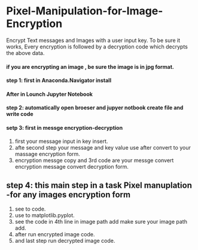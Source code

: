 # Pixel-Manipulation-for-Image-Encryption
Encrypt Text messages and Images with a user input key.
To be sure it works, Every encryption is followed by a decryption code which decrypts the above data.
#### if you are encrypting an image , be sure the image is in jpg format.
#### step 1: first  in Anaconda.Navigator install  
#### After in Lounch Jupyter Notebook
#### step 2: automatically open broeser and jupyer notbook create file and write code
#### setp 3: first in messge encryption-decryption
1. first your message input in key insert.
2. afte second step your message and key value use after convert to your massage encryption form.
3. encryption messge copy and 3rd code are your messge convert encryption message convert decryption form.

## step 4: this main step in a task Pixel manuplation -for any images encryption form
1. see to code.
2. use to matplotlib.pyplot.
3. see the code  in  4th line in image path add make sure your image path add.
4. after run encrypted image code.
5. and last step run decrypted image code.  


